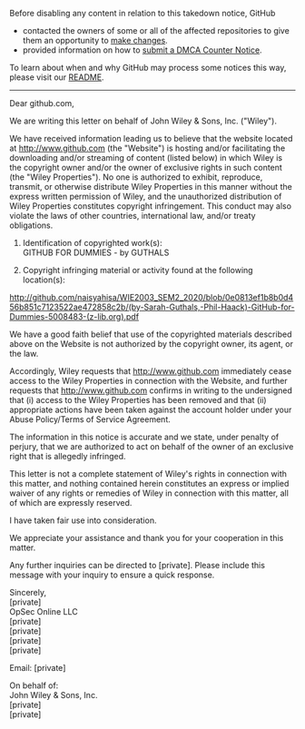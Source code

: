 Before disabling any content in relation to this takedown notice, GitHub
- contacted the owners of some or all of the affected repositories to give them an opportunity to [make changes](https://docs.github.com/en/github/site-policy/dmca-takedown-policy#a-how-does-this-actually-work).
- provided information on how to [submit a DMCA Counter Notice](https://docs.github.com/en/articles/guide-to-submitting-a-dmca-counter-notice).

To learn about when and why GitHub may process some notices this way, please visit our [README](https://github.com/github/dmca/blob/master/README.md#anatomy-of-a-takedown-notice).

---

Dear github.com,

We are writing this letter on behalf of John Wiley & Sons, Inc. ("Wiley").

We have received information leading us to believe that the website located at http://www.github.com (the "Website") is hosting and/or facilitating the downloading and/or streaming of content (listed below) in which Wiley is the copyright owner and/or the owner of exclusive rights in such content (the "Wiley Properties"). No one is authorized to exhibit, reproduce, transmit, or otherwise distribute Wiley Properties in this manner without the express written permission of Wiley, and the unauthorized distribution of Wiley Properties constitutes copyright infringement. This conduct may also violate the laws of other countries, international law, and/or treaty obligations.

1. Identification of copyrighted work(s):  
GITHUB FOR DUMMIES - by GUTHALS

2. Copyright infringing material or activity found at the following location(s):

http://github.com/naisyahisa/WIE2003_SEM2_2020/blob/0e0813ef1b8b0d456b851c7123522ae472858c2b/(by-Sarah-Guthals,-Phil-Haack)-GitHub-for-Dummies-5008483-(z-lib.org).pdf

We have a good faith belief that use of the copyrighted materials described above on the Website is not authorized by the copyright owner, its agent, or the law.

Accordingly, Wiley requests that http://www.github.com immediately cease access to the Wiley Properties in connection with the Website, and further requests that http://www.github.com confirms in writing to the undersigned that (i) access to the Wiley Properties has been removed and that (ii) appropriate actions have been taken against the account holder under your Abuse Policy/Terms of Service Agreement.

The information in this notice is accurate and we state, under penalty of perjury, that we are authorized to act on behalf of the owner of an exclusive right that is allegedly infringed.

This letter is not a complete statement of Wiley's rights in connection with this matter, and nothing contained herein constitutes an express or implied waiver of any rights or remedies of Wiley in connection with this matter, all of which are expressly reserved.

I have taken fair use into consideration.

We appreciate your assistance and thank you for your cooperation in this matter.

Any further inquiries can be directed to [private]. Please include this message with your inquiry to ensure a quick response.

Sincerely,  
[private]  
OpSec Online LLC  
[private]  
[private]  
[private]  
[private]  

Email: [private]  

On behalf of:  
John Wiley & Sons, Inc.  
[private]  
[private]  
